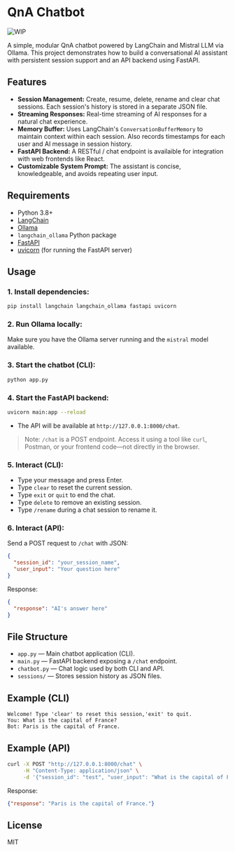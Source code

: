# QnA Chatbot

![WIP](https://img.shields.io/badge/status-WIP-orange)

A simple, modular QnA chatbot powered by LangChain and Mistral LLM via Ollama. This project demonstrates how to build a conversational AI assistant with persistent session support and an API backend using FastAPI.

## Features
- **Session Management:** Create, resume, delete, rename and clear chat sessions. Each session's history is stored in a separate JSON file.
- **Streaming Responses:** Real-time streaming of AI responses for a natural chat experience.
- **Memory Buffer:** Uses LangChain's `ConversationBufferMemory` to maintain context within each session. Also records timestamps for each user and AI message in session history.
- **FastAPI Backend:** A RESTful / chat endpoint is availaible for integration with web frontends like React.
- **Customizable System Prompt:** The assistant is concise, knowledgeable, and avoids repeating user input.


## Requirements
- Python 3.8+
- [LangChain](https://github.com/langchain-ai/langchain)
- [Ollama](https://ollama.com/)
- `langchain_ollama` Python package
- [FastAPI](https:??fastapi.tiangolo.com/)
- [uvicorn](https://www.uvicorn.org/) (for running the FastAPI server)


## Usage

### 1. Install dependencies:
```bash
pip install langchain langchain_ollama fastapi uvicorn
```

### 2. Run Ollama locally:
Make sure you have the Ollama server running and the `mistral` model available.

### 3. Start the chatbot (CLI):
```bash
python app.py
```

### 4. Start the FastAPI backend:
```bash
uvicorn main:app --reload
```
- The API will be available at `http://127.0.0.1:8000/chat`.
> Note: `/chat` is a POST endpoint. Access it using a tool like `curl`, Postman, or your frontend code—not directly in the browser.

### 5. Interact (CLI):
- Type your message and press Enter.
- Type `clear` to reset the current session.
- Type `exit` or `quit` to end the chat.
- Type `delete` to remove an existing session.
- Type `/rename` during a chat session to rename it.

### 6. Interact (API):
Send a POST request to `/chat` with JSON:
```json
{
  "session_id": "your_session_name",
  "user_input": "Your question here"
}
```
Response:
```json
{
  "response": "AI's answer here"
}
```

## File Structure
- `app.py` — Main chatbot application (CLI).
- `main.py` — FastAPI backend exposing a `/chat` endpoint.
- `chatbot.py` — Chat logic used by both CLI and API.
- `sessions/` — Stores session history as JSON files.

## Example (CLI)
```
Welcome! Type 'clear' to reset this session,'exit' to quit.
You: What is the capital of France?
Bot: Paris is the capital of France.
```

## Example (API)
```bash
curl -X POST "http://127.0.0.1:8000/chat" \
     -H "Content-Type: application/json" \
     -d '{"session_id": "test", "user_input": "What is the capital of France?"}'
```
Response:
```json
{"response": "Paris is the capital of France."}
```

## License
MIT